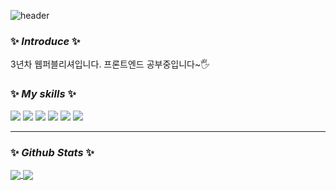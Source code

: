 ![header](https://capsule-render.vercel.app/api?type=waving&color=gradient&text=welcome👋&height=300)

### ✨ _Introduce_ ✨
3년차 웹퍼블리셔입니다. 프론트엔드 공부중입니다~🖐

### ✨ _My skills_ ✨

<img src="https://img.shields.io/badge/HTML-E34F26?style=for-the-badge&logo=HTML5&logoColor=white"> <img src="https://img.shields.io/badge/CSS-1572B6?style=for-the-badge&logo=HTML5&logoColor=white"> <img src="https://img.shields.io/badge/Sass-CC6699?style=for-the-badge&logo=Sass&logoColor=white"> <img src="https://img.shields.io/badge/JAVASCRIPT-F7DF1E?style=for-the-badge&logo=HTML5&logoColor=black"> <img src="https://img.shields.io/badge/jQuery-0769AD?style=for-the-badge&logo=HTML5&logoColor=white"> <img src="https://img.shields.io/badge/React-61DAFB?style=for-the-badge&logo=HTML5&logoColor=black">

---

### ✨ _Github Stats_ ✨
<a href="https://github.com/anuraghazra/github-readme-stats">
  <img align="center" src="https://github-readme-stats.vercel.app/api?username=joeunhye&show_icons=true&theme=material-palenight" />
</a>
<a href="https://github.com/anuraghazra/convoychat">
  <img align="center" src="https://github-readme-stats.vercel.app/api/top-langs/?username=joeunhye&layout=compact&theme=radical&title_color=ae82cf)](https://github.com/anuraghazra/github-readme-stats" />
</a>

<!--
**joeunhye/joeunhye** is a ✨ _special_ ✨ repository because its `README.md` (this file) appears on your GitHub profile.



Here are some ideas to get you started:

- 🔭 I’m currently working on ...
- 🌱 I’m currently learning ...
- 👯 I’m looking to collaborate on ...
- 🤔 I’m looking for help with ...
- 💬 Ask me about ...
- 📫 How to reach me: ...
- 😄 Pronouns: ...
- ⚡ Fun fact: ...
-->
